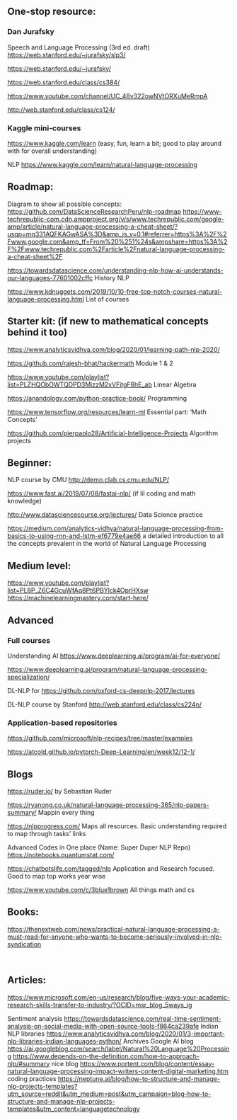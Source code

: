## One-stop resource:

### Dan Jurafsky

Speech and Language Processing (3rd ed. draft) https://web.stanford.edu/~jurafsky/slp3/ 

https://web.stanford.edu/~jurafsky/

https://web.stanford.edu/class/cs384/

https://www.youtube.com/channel/UC_48v322owNVtORXuMeRmpA

http://web.stanford.edu/class/cs124/

### Kaggle mini-courses 
https://www.kaggle.com/learn (easy, fun, learn a bit; good to play around with for overall understanding)

NLP https://www.kaggle.com/learn/natural-language-processing

## Roadmap:
Diagram to show all possible concepts: https://github.com/DataScienceResearchPeru/nlp-roadmap
https://www-techrepublic-com.cdn.ampproject.org/v/s/www.techrepublic.com/google-amp/article/natural-language-processing-a-cheat-sheet/?usqp=mq331AQFKAGwASA%3D&amp_js_v=0.1#referrer=https%3A%2F%2Fwww.google.com&amp_tf=From%20%251%24s&ampshare=https%3A%2F%2Fwww.techrepublic.com%2Farticle%2Fnatural-language-processing-a-cheat-sheet%2F

https://towardsdatascience.com/understanding-nlp-how-ai-understands-our-languages-77601002cffc History NLP

https://www.kdnuggets.com/2019/10/10-free-top-notch-courses-natural-language-processing.html List of courses


## Starter kit: (if new to mathematical concepts behind it too)
https://www.analyticsvidhya.com/blog/2020/01/learning-path-nlp-2020/

https://github.com/rajesh-bhat/hackermath Module 1 & 2

https://www.youtube.com/playlist?list=PLZHQObOWTQDPD3MizzM2xVFitgF8hE_ab Linear Algebra

https://anandology.com/python-practice-book/ Programming

https://www.tensorflow.org/resources/learn-ml Essential part: ‘Math Concepts’

https://github.com/pierpaolo28/Artificial-Intelligence-Projects Algorithm projects

## Beginner:
NLP course by CMU http://demo.clab.cs.cmu.edu/NLP/ 

https://www.fast.ai/2019/07/08/fastai-nlp/ (if lil coding and math knowledge)

http://www.datasciencecourse.org/lectures/ Data Science practice

https://medium.com/analytics-vidhya/natural-language-processing-from-basics-to-using-rnn-and-lstm-ef6779e4ae66 a detailed introduction to all the concepts prevalent in the world of Natural Language Processing


## Medium level:
https://www.youtube.com/playlist?list=PL8P_Z6C4GcuWfAq8Pt6PBYlck4OprHXsw
https://machinelearningmastery.com/start-here/


## Advanced

### Full courses
Understanding AI https://www.deeplearning.ai/program/ai-for-everyone/

https://www.deeplearning.ai/program/natural-language-processing-specialization/

DL-NLP for https://github.com/oxford-cs-deepnlp-2017/lectures

DL-NLP course by Stanford http://web.stanford.edu/class/cs224n/


### Application-based repositories
https://github.com/microsoft/nlp-recipes/tree/master/examples

https://atcold.github.io/pytorch-Deep-Learning/en/week12/12-1/


## Blogs
https://ruder.io/ by Sebastian Ruder

https://ryanong.co.uk/natural-language-processing-365/nlp-papers-summary/ Mappin every thing

https://nlpprogress.com/ Maps all resources. Basic understanding required to map through tasks’ links

Advanced Codes in One place (Name: Super Duper NLP Repo) https://notebooks.quantumstat.com/

https://chatbotslife.com/tagged/nlp Application and Research focused. Good to map top works year wise

https://www.youtube.com/c/3blue1brown All things math and cs


## Books:
https://thenextweb.com/news/practical-natural-language-processing-a-must-read-for-anyone-who-wants-to-become-seriously-involved-in-nlp-syndication


 
## Articles:
https://www.microsoft.com/en-us/research/blog/five-ways-your-academic-research-skills-transfer-to-industry/?OCID=msr_blog_5ways_ig

Sentiment analysis https://towardsdatascience.com/real-time-sentiment-analysis-on-social-media-with-open-source-tools-f864ca239afe
Indian NLP libraries https://www.analyticsvidhya.com/blog/2020/01/3-important-nlp-libraries-indian-languages-python/
Archives Google AI blog https://ai.googleblog.com/search/label/Natural%20Language%20Processing
https://www.depends-on-the-definition.com/how-to-approach-nlp/#summary nice blog
https://www.portent.com/blog/content/essay-natural-language-processing-impact-writers-content-digital-marketing.htm
coding practices https://neptune.ai/blog/how-to-structure-and-manage-nlp-projects-templates?utm_source=reddit&utm_medium=post&utm_campaign=blog-how-to-structure-and-manage-nlp-projects-templates&utm_content=languagetechnology


